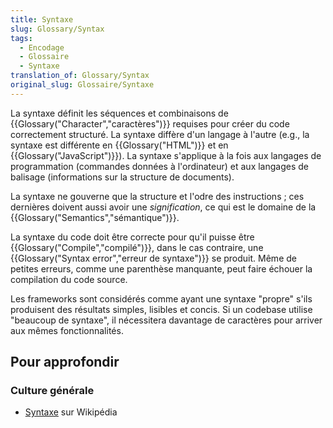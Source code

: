 ```yaml
---
title: Syntaxe
slug: Glossary/Syntax
tags:
  - Encodage
  - Glossaire
  - Syntaxe
translation_of: Glossary/Syntax
original_slug: Glossaire/Syntaxe
---
```

La syntaxe définit les séquences et combinaisons de {{Glossary("Character","caractères")}} requises pour créer du code correctement structuré. La syntaxe diffère d'un langage à l'autre (e.g., la syntaxe est différente en {{Glossary("HTML")}} et en {{Glossary("JavaScript")}}). La syntaxe s'applique à la fois aux langages de programmation (commandes données à l'ordinateur) et aux langages de balisage (informations sur la structure de documents).

La syntaxe ne gouverne que la structure et l'odre des instructions ; ces dernières doivent aussi avoir une _signification_, ce qui est le domaine de la {{Glossary("Semantics","sémantique")}}.

La syntaxe du code doit être correcte pour qu'il puisse être {{Glossary("Compile","compilé")}}, dans le cas contraire, une {{Glossary("Syntax error","erreur de syntaxe")}} se produit. Même de petites erreurs, comme une parenthèse manquante, peut faire échouer la compilation du code source.

Les frameworks sont considérés comme ayant une syntaxe "propre" s'ils produisent des résultats simples, lisibles et concis. Si un codebase utilise "beaucoup de syntaxe", il nécessitera davantage de caractères pour arriver aux mêmes fonctionnalités.

## Pour approfondir

### Culture générale

- [Syntaxe](https://fr.wikipedia.org/wiki/Syntaxe) sur Wikipédia
